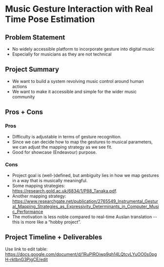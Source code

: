 # Music Gesture Interaction with Real Time Pose Estimation

## Problem Statement
* No widely accessible platform to incorporate gesture into digital music
* Especially for musicians as they are not technical

## Project Summary
* We want to build a system revolving music control around human actions
* We want to make it accessible and simple for the wider music community

## Pros + Cons

### Pros
* Difficulty is adjustable in terms of gesture recognition.    
* Since we can decide how to map the gestures to musical parameters, we can adjust the mapping strategy as we see fit.    
* Good for showcase (Endeavour) purpose.    

### Cons
* Project goal is (well-)defined, but ambiguity lies in how we map gestures in a way that is musically meaningful.  
* Some mapping strategies: https://research.gold.ac.uk/6834/1/P88_Tanaka.pdf.    
* Another mapping strategy: https://www.researchgate.net/publication/2765549_Instrumental_Gestural_Mapping_Strategies_as_Expressivity_Determinants_in_Computer_Music_Performance  
* The motivation is less noble compared to real-time Auslan translation -- this is more like a “hobby project”.  


## Project Timeline + Deliverables
Use link to edit table:  
https://docs.google.com/document/d/1RuPlROiwp9qh14LQtcvLYuOO0s0pgH-rktbnG3PjgCE/edit